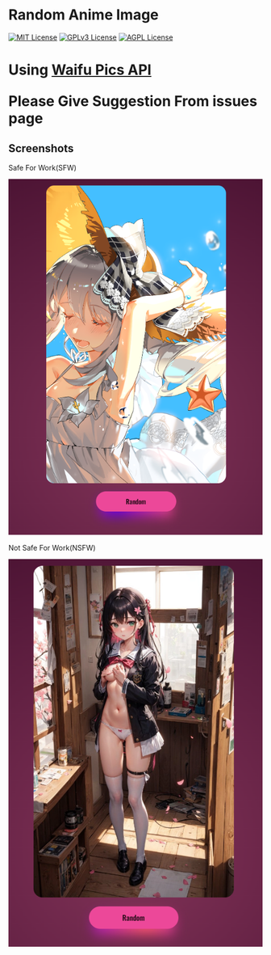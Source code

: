 # Random Anime Image

[![MIT License](https://img.shields.io/badge/License-MIT-green.svg)](https://choosealicense.com/licenses/mit/)
[![GPLv3 License](https://img.shields.io/badge/License-GPL%20v3-yellow.svg)](https://opensource.org/licenses/)
[![AGPL License](https://img.shields.io/badge/license-AGPL-blue.svg)](http://www.gnu.org/licenses/agpl-3.0)

<h1>Using <a href="https://waifu.pics">Waifu Pics API</a>

Please Give Suggestion From issues page




  
## Screenshots

Safe For Work(SFW)

![SFW](./photos/SFW.png)


Not Safe For Work(NSFW)

![SFW](./photos/NSFW.png)

  
